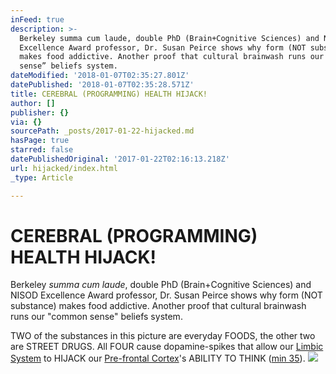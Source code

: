 ```yaml
---
inFeed: true
description: >-
  Berkeley summa cum laude, double PhD (Brain+Cognitive Sciences) and NISOD
  Excellence Award professor, Dr. Susan Peirce shows why form (NOT substance)
  makes food addictive. Another proof that cultural brainwash runs our “common
  sense” beliefs system.
dateModified: '2018-01-07T02:35:27.801Z'
datePublished: '2018-01-07T02:35:28.571Z'
title: CEREBRAL (PROGRAMMING) HEALTH HIJACK!
author: []
publisher: {}
via: {}
sourcePath: _posts/2017-01-22-hijacked.md
hasPage: true
starred: false
datePublishedOriginal: '2017-01-22T02:16:13.218Z'
url: hijacked/index.html
_type: Article

---
```

# **CEREBRAL (PROGRAMMING) HEALTH HIJACK!**

Berkeley _summa cum laude_, double PhD (Brain+Cognitive Sciences) and NISOD Excellence Award professor, Dr. Susan Peirce shows why form (NOT substance) makes food addictive. Another proof that cultural brainwash runs our "common sense" beliefs system.

TWO of the substances in this picture are everyday FOODS, the other two are STREET DRUGS. All FOUR cause dopamine-spikes that allow our [Limbic System][0] to HIJACK our [Pre-frontal Cortex][1]'s ABILITY TO THINK ([min 35][2]).
![](https://s3-us-west-2.amazonaws.com/the-grid-img/p/1832a27444f6cf2b56ca82ee31253801289c3b32.png)

[0]: https://www.reference.com/science/limbic-system-39014f3c7323b28c?qo=cdpArticles
[1]: https://www.reference.com/science/prefrontal-cortex-3a271896b743339b
[2]: https://www.youtube.com/watch?v=J5YvefCIqHk